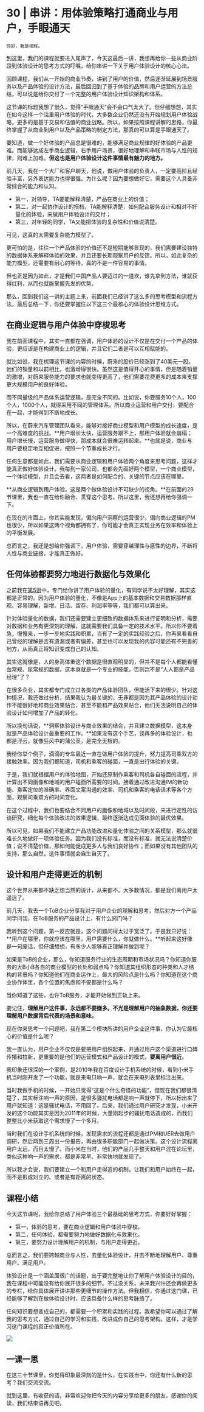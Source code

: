 # 30 | 串讲：用体验策略打通商业与用户，手眼通天

    你好，我是相辉。

到这里，我们的课程就要进入尾声了，今天这最后一讲，我想再给你一些从商业阶段到体验设计的思考方式的叮嘱，给你串讲一下关于用户体验设计的核心心法。

回顾课程，我们从一开始的商业节奏，讲到了用户的价值，然后逐渐延展到场景服务以及产品体验的设计方法，最后回归到了基于体验的品牌和用户运营的方法总结，可以说是给你交付了一个完整的用户体验设计知识架构和体系。

这节课的标题我想了很久，觉得“手眼通天”会不会口气太大了。但仔细想想，其实在如今这样一个注重用户体验的时代，大多数企业仍然还没有开始规划用户体验战略，更多的是基于交易和估值的商业战略。所以，如果按照课程讲解的思路，你最终掌握了从商业到用户以及产品策略的制定方法，那真的可以算是手眼通天了。

要知道，做一个好体验的产品总是很难的，能够满足商业规律的好体验的产品更难。而能够达成左手商业逻辑，右手用户场景，很好地理解和串联市场与人性的规律，则难上加难。**但这也是用户体验设计这件事情最有魅力的地方。**

前几天，我在一个大厂和客户聊天，他说，做用户体验的负责人，一定要高阶且经验丰富，另外表达能力也得很强。为什么呢？因为要想做好它，需要这个人具备非常综合的能力和认知。

*   第一，对领导，TA要能解释清楚，产品在商业上的价值；
*   第二，对一起协作设计的搭档，TA能解释清楚，如何配合服务设计和相对不好量化的体验，来做用户体验设计的交付；
*   第三，对年轻的同学，TA又能把体验的复杂性和价值说清楚。

可见，这真的太需要复杂能力模型了。

更可怕的是，往往一个产品体验的价值还不是短期能够显现的，我们需要建设独特的数据体系来解释体验的效果，并且还要长期观察用户的反馈。所以，如此复杂的能力模型，还需要有耐心的等待，真的不是一件容易的事情。

但也正是因为如此，才是我们中国产品人要迈过的一道坎，谁先拿到方法，谁就获得红利，从而也就能掌握先发的优势。

那么，回到我们这一讲的主题上来，前面我们已经讲了这么多的思考模型和流程方法，最后总结一下，你还要掌握住以下这三个最核心的体验设计思维方式。

## 在商业逻辑与用户体验中穿梭思考

我在前面课程中，其实一直都在强调，用户体验的设计不仅是在交付一个产品的体验，更应该是在构建商业上的逻辑，并且它们二者是可以互相赋能的。

就比如说，我在梳理这节课的内容的时候，蔚来的股价已经涨到了40美元一股。他们的销量和以前相比，也激增得很快。虽然这是值得开心的事情，但是随着销量的激增，对蔚来服务能力的要求也就变得更高了，他们需要花费更多的成本来支撑更大规模用户的良好体验。

而不同量级的产品体系运营逻辑，是完全不同的。比如说，你要服务10个人，100个人，1000个人，就得采用不同的管理体系。所以商业运营和用户交付，要配合在一起，才能得到不断地成长。

所以，在蔚来汽车管理团队看来，能够对接好商业模型和用户模型的成长速度，是一个高难度的挑战。**用户增长太快，运营服务跟不上，那用户体验就会崩塌；用户增长慢，运营服务做得快，那成本就会很难运转起来。**也就是说，商业与用户要稳定地互相促进，按照一个节奏成长才行。

任何生意都是如此，我们需要从商业逻辑和用户体验两个角度来思考问题，这样才能真正做好体验设计。我每到一家公司，也都会先画好两个模型，一个商业模型，一个体验模型，并且会去看，这两者是如何配合的、关键的节点应该在哪里。

**从商业逻辑到用户体验，这是两个做体验设计不可缺少的视角。**在前面的29节课里，我也一直在给你融合、贯穿这个思考。所以这里，我还想再给你强调一下。

在现在的市面上，你其实能发现，偏向用户洞察的运营很少，偏向商业逻辑的PM也很少，所以如果这两个视角都拥有了，你可能才会真正实现业务在效率和体验上的平衡发展。

总而言之，我还是想给你强调下，用户体验，需要穿越理性与感性的边界，不断将人性与商业链接，才能真正做好。

## 任何体验都要努力地进行数据化与效果化

之前我在[第5讲](https://time.geekbang.org/column/article/283686)中，专门给你讲了用户体验的量化，有同学说不太好理解，其实这都是正常的。因为用户体验的量化，不像是App上的基本数据和交易数据那样直观、容易理解，新增、日活、留存、利润率等等，我们都可以算出来。

针对体验量化的数据，我们还需要建立更细致的数据体系来进行证明和分析，需要对数据和业务有更深刻的理解，这就需要我们具备一定的技术水平。所以你不要着急，慢慢来，一步一步地实践和积累，当有了一定的实践经验之后，你再来看看自己曾经的理解是否有遗漏或者有偏差，甚至也可以发现我的内容可能还有不完善的地方，从而真正将知识变成自己的认知。

其实这就像是，人的身高体重这个数据是很直观明显的，但并不是每个人都能看懂血常规、尿常规的数据，这本身就是一个专业的技能，否则岂不是“人人都是产品经理”了？

在很多企业，其实都专门成立过各类的产品体验团队，但能活下来的很少。针对这种情况，我还做过分析，结果我认为最关键的，无非都是因为其产品体验的设计动作不能很好地和商业效果贴合，甚至不能和产品效果贴合，他们无法说明自己的体验设计如何增加了产品的转化。

所以换句话说，**洞察体验设计与商业效果的结合，并且建立数据模型，这本身就是产品体验设计最重要的工作。**如果没有这个手艺，谈再多的体验设计，也都是浮云，就像狂风中的蒲公英，是完全无根的。

我给你举个例子，滴滴的专车最近一直在做用户体验的提升，努力提高司乘双方的接触效率。因为我们都知道，司机和乘客的碰面，一直是出行体验的关键。

于是，我们就根据用户的体验地图，开始还原制作乘客和司机各自碰面的流程，并计算出不同画像和地域的用户碰面所需要的时间。接着通过改进沟通IM的新功能、乘客定位的准确率、界面文案沟通的效率、司机和乘客的电话话术等各个方面，观察司乘双方的时间变化。

在这个过程中，我们也要结合不同用户的画像和地域以及时间段，来进行定性的访谈研究，细化每个体验改进的效果逻辑，最终逐渐达成见面体验的最优效果。

所以可见，如果我们不能建立产品功能改进和量化体验之间的关系模型，那么就很难长久地做好一项体验任务。因为我们没有标准，而没有标准，就无法说清楚价值；说不清楚价值，那如何能促成更多人与我们良好协作；而如果没有其他团队的支持，那么自然，这件事情就会自生自灭了。

## 设计和用户走得更近的机制

这个世界从来都不缺乏想当然的设计，从来都不。大多数情况，都是我们离用户太遥远了。

前几天，我去一个ToB企业分享我对于用户企业的理解和思考，然后对方一个产品同学问我，在ToB服务的产品设计上，有什么窍门吗？

我听到这个问题，第一反应就是，这个问题问得太过于宽泛了。于是我只好说：**用户在哪里，你就应该在哪里。用户需要什么，你就做什么。**听起来这好像是一句废话，但仔细想想，有多少人能够真正理解并做到呢？

如果是ToB的企业，那么，你知道服务行业的生态周期和市场状况吗？你知道你服务的大B小B各自的商业模型的长处和弱点吗？你知道其组织形态的种类和人才结构的背景吗？你知道他们在商业运作上，最大的风险点是什么吗？你知道在这个商业协作体里，各个位置的焦虑和不安都是什么吗？

当你知道了这些，也许ToB服务，才能开始做到正轨上来。

要记住，**理解用户这件事，永远都不要嫌多。不光是理解用户的抽象数据，你还要理解用户数据背后代表的场景和意味。**

现在你来思考一个问题吧，我在第二个模块所讲的用户企业这件事，你认为它最核心的价值是什么呢？

我一直认为，用户企业不仅仅是要把用户组织起来，并通过用户这个渠道进行口碑传播和拉新，更重要的是他们的运营模式和产品设计的模式，**要离用户很近**。

我印象还很深的一个案例，是2010年我在百度设计手机系统的时候，看到小米手机当时刚开发了一个功能，就是来电只响一声，就会在来电列表里标注出来。

当时我做手机的时候，一开始只觉得“这是个什么奇怪的功能”，但现在我们都很清楚了，其实标注响一声的原因，是很多骚扰电话都是响一声就停下，所以标出来了用户就知道：这是骚扰电话，不用回了。后来，我们通过用户研究才发现，小米开发的这个功能其实是因为2011年的时候，大量刚起步的骚扰电话造成的，而我们整整比小米获取这个需求慢了一个多月。

当时我们在设计手机系统的时候，发现需求的流程还都是通过PM和UER去做用户调研，然后两到三周出一份报告，再由很多职能部门一起做决策。这个设计流程离用户太远，而且太慢了。而小米在当时，他们的产品几乎整天和用户混在论坛里，类似这种响一声的需求，都是非常早、非常快地就发现了。

所以我才会说，我们要建立一个和用户走得近的机制，让我们和用户始终在一起，而不是形成对立的、或者是有距离的状态。

## 课程小结

今天这节课呢，我给你总结了用户体验三个最基础的思考方式，你要好好掌握：

*   第一，体验的思考，要在商业逻辑和用户体验中穿梭。
*   第二，任何体验，都需要努力地做好数据化与效果化。
*   第三，要努力设计理解用户的机制，与用户走得更近。

总而言之，我们要跨越商业与人性，去量化体验设计，并去不断地理解用户、尊重用户、满足用户。

体验设计是一个涵盖面很广的话题，出于要完整地让你了解用户体验设计的目的，我在课程中可能没有给你展开很多的细节。不过没关系，未来我兴许还会再做更多的专栏，给你具体展开讲讲那些更细节的操作方法。但我相信，你通过这门课，已经能够了解到在做体验设计时，应该具备什么样的思考脉络了。

任何知识要想变成自己的，都需要一个积累和实践的过程。我希望你可以通过了解我的思考方式，通过自己的学习和实践，改进成你自己的思考架构。这样，才是学习这门课程的真正价值所在。

![](https://static001.geekbang.org/resource/image/d6/yy/d66a80da6e206a5007da6caae9a931yy.jpg)

## 一课一思

在这三十节课里，你觉得印象最深刻的是什么，在实践当中，你还有什么新的思考？我们交流交流。

就到这里，有收获的话，非常欢迎你把今天的内容分享给更多的朋友。感谢你的阅读，我们结束语再见吧。
    